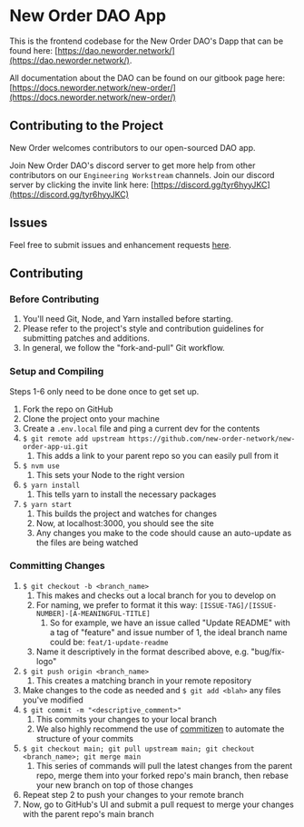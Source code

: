 # New Order DAO App

This is the frontend codebase for the New Order DAO's Dapp that can be found here: [https://dao.neworder.network/](https://dao.neworder.network/).

All documentation about the DAO can be found on our gitbook page here: [https://docs.neworder.network/new-order/](https://docs.neworder.network/new-order/)

## Contributing to the Project

New Order welcomes contributors to our open-sourced DAO app.

Join New Order DAO's discord server to get more help from other contributors on our `Engineering Workstream` channels. Join our discord server by clicking the invite link here: [https://discord.gg/tyr6hyyJKC](https://discord.gg/tyr6hyyJKC)

## Issues

Feel free to submit issues and enhancement requests [here](https://github.com/new-order-network/new-order-app-ui/issues).

## Contributing

### Before Contributing

1. You'll need Git, Node, and Yarn installed before starting.
2. Please refer to the project's style and contribution guidelines for submitting patches and additions.
3. In general, we follow the "fork-and-pull" Git workflow.

### Setup and Compiling

Steps 1-6 only need to be done once to get set up.

1. Fork the repo on GitHub
2. Clone the project onto your machine
3. Create a `.env.local` file and ping a current dev for the contents
4. `$ git remote add upstream https://github.com/new-order-network/new-order-app-ui.git`
   1. This adds a link to your parent repo so you can easily pull from it
5. `$ nvm use`
   1. This sets your Node to the right version
6. `$ yarn install`
   1. This tells yarn to install the necessary packages
7. `$ yarn start`
   1. This builds the project and watches for changes
   2. Now, at localhost:3000, you should see the site
   3. Any changes you make to the code should cause an auto-update as the files are being watched

### Committing Changes

1. `$ git checkout -b <branch_name>`
   1. This makes and checks out a local branch for you to develop on
   2. For naming, we prefer to format it this way: `[ISSUE-TAG]/[ISSUE-NUMBER]-[A-MEANINGFUL-TITLE]`
      1. So for example, we have an issue called "Update README" with a tag of "feature" and issue number of 1, the ideal branch name could be: `feat/1-update-readme`
   3. Name it descriptively in the format described above, e.g. "bug/fix-logo"
2. `$ git push origin <branch_name>`
   1. This creates a matching branch in your remote repository
3. Make changes to the code as needed and `$ git add <blah>` any files you've modified
4. `$ git commit -m "<descriptive_comment>"`
   1. This commits your changes to your local branch
   2. We also highly recommend the use of [commitizen](https://github.com/commitizen/cz-cli) to automate the structure of your commits
5. `$ git checkout main; git pull upstream main; git checkout <branch_name>; git merge main`
   1. This series of commands will pull the latest changes from the parent repo, merge them into your forked repo's main branch, then rebase your new branch on top of those changes
6. Repeat step 2 to push your changes to your remote branch
7. Now, go to GitHub's UI and submit a pull request to merge your changes with the parent repo's main branch
